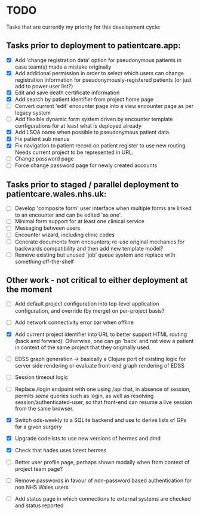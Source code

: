 # TODO

Tasks that are currently my priority for this development cycle:

## Tasks prior to deployment to patientcare.app:

* [x] Add 'change registration data' option for pseudonymous patients in case team(s) made a mistake originally
* [x] Add additional permission in order to select which users can change registration information for pseudonymously-registered patients (or just add to power user list?)
* [x] Edit and save death certificate information
* [x] Add search by patient identifier from project home page
* [ ] Convert current 'edit' encounter page into a view encounter page as per legacy system
* [ ] Add flexible dynamic form system driven by encounter template configurations for at least what is deployed already
* [x] Add LSOA name when possible to pseudonymous patient data
* [x] Fix patient sub menus
* [x] Fix navigation to patient record on patient register to use new routing. Needs current project to be represented in URL.
* [ ] Change password page
* [ ] Force change password page for newly created accounts

## Tasks prior to staged / parallel deployment to patientcare.wales.nhs.uk:

* [ ] Develop 'composite form' user interface when multiple forms are linked to an encounter and can be edited 'as one'.
* [ ] Minimal form support for at least one clinical service 
* [ ] Messaging between users
* [ ] Encounter wizard, including clinic codes
* [ ] Generate documents from encounters; re-use original mechanics for backwards compatibility and then add new template model?
* [ ] Remove existing but unused 'job' queue system and replace with something off-the-shelf 

## Other work - not critical to either deployment at the moment

* [ ] Add default project configuration into top-level application configuration, and override (by merge) on per-project basis?
* [ ] Add network connectivity error bar when offline
* [x] Add current project identifier into URL to better support HTML routing (back and forward). Otherwise, one can go 
'back' and not view a patient in context of the same project that they originally used.
* [ ] EDSS graph generation -> basically a Clojure port of existing logic for server side rendering or evaluate front-end graph rendering of EDSS
* [ ] Session timeout logic
* [ ] Replace /login endpoint with one using /api that, in absence of session, permits *some* queries such as login, as well as resolving session/authenticated-user, 
so that front-end can resume a live session from the same browser.
* [x] Switch ods-weekly to a SQLite backend and use to derive lists of GPs for a given surgery
* [x] Upgrade codelists to use new versions of hermes and dmd
* [x] Check that hades uses latest hermes
* [ ] Better user profile page, perhaps shown modally when from context of project team page?
* [ ] Remove passwords in favour of non-password based authentication for non NHS Wales users
* [ ] Add status page in which connections to external systems are checked and status reported

